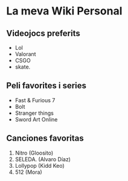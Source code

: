 # La meva Wiki Personal

## Videojocs preferits

- Lol 
- Valorant
- CSGO
- skate.

## Peli favorites i series

- Fast & Furious 7
- Bolt
- Stranger things
- Sword Art Online

## Canciones favoritas
1. Nitro (Gloosito)
2. SELEDA. (Alvaro Díaz)
3. Lollypop (Kidd Keo)
4. 512 (Mora)